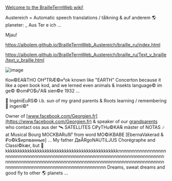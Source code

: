 [Welcome to the BrailleTermWeb wiki!
](https://github.com/aibolem/BrailleTermWeb_Austereich/wiki/)

Austereich = Automatic speech translations / tålkning & auf anderem 🌎 planeter: _ Aus Ter e ich ...

Mjau!

https://aibolem.github.io/BrailleTermWeb_Austereich/braille_ru/index.html

https://aibolem.github.io/BrailleTermWeb_Austereich/braille_ru/Text_v_braille/text_v_braille.html

![image](https://github.com/aibolem/BrailleTermWeb_Austereich/assets/102619282/bd89ec7e-8f93-43f2-b1e6-a8cffd18f36a)

Кон©ЕА℞ТНО  OH²TRÆ©н²оk known like "EARTH" Concerton because it like a open book kod, and we lerned even animals & insekts language© im ge© ©om₽O$uჼA℞ sien©e 1932 ... 

🧠 IngéniEuRS© i.b. sun of my grand parents & Roots learning / remembering 🤖 ingeni©°

Owner of [www.facebook.com/Georgien.fr](https://www.facebook.com/Georgien.fr) & speaker of our [grandparents](https://www.facebook.com/2OTAN) who contact oss aus der 🛰 SATELLITES C₽yTHu©KA℞ mäster of NOTAS 🎶 at Musical Bourg MOCKBARußIჼ from word MO©iKBABE [EbernaVakerad & ₽o©k$ирпванные] ... My father ДвÅRgoNAUTiLJUS Chorégraphe and Classi©kær, but 🥅 kkkkkkkkkkkkkkkkkkkkkkkkkkkkkkkkkkkkkkkkkkkkkknnnnnnnnnnnnnnnnnnnnnnnnnnnnnnnnnnnnnnnnnnnnnnnnnnnnnnnnnnnnnnnnnnnnnnnnnnnnnnnnnnnnnnnnnnnnnnnnnnnnnnnnnnnnnnnnnnnnnnnnnnnnnnnnnnnnnnnnnnnnnnnnnnnnnnnnnnnnnnnnnnnnnnnnnnnnnnnn
Dreams, sweat dreams and good fly to other 🌎 planets ...
 
